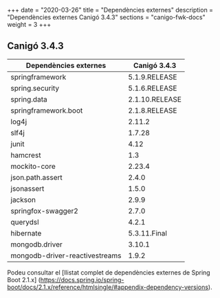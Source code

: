 +++
date        = "2020-03-26"
title       = "Dependències externes"
description = "Dependències externes Canigó 3.4.3"
sections    = "canigo-fwk-docs"
weight      = 3
+++

## Canigó 3.4.3

|          Dependències externes       |      Canigó 3.4.3     |
|---------------------------------     |---------------------- |
| springframework                      |  5.1.9.RELEASE                |
| spring.security                      |  5.1.6.RELEASE                |
| spring.data                          |  2.1.10.RELEASE                |
| springframework.boot                 |  2.1.8.RELEASE                |
| log4j                                | 2.11.2               |
| slf4j                                |  1.7.28               |
| junit                                |  4.12               |
| hamcrest                             |  1.3                  |
| mockito-core                         |  2.23.4                |
| json.path.assert                         |  2.4.0                |
| jsonassert                           |  1.5.0                |
| jackson                              |  2.9.9               |
| springfox-swagger2                   |  2.7.0                |
| querydsl                             |  4.2.1                |
| hibernate                            |  5.3.11.Final        |
| mongodb.driver                    |  3.10.1              |
| mongodb-driver-reactivestreams       |  1.9.2               |

Podeu consultar el [llistat complet de dependències externes de Spring Boot 2.1.x]
(https://docs.spring.io/spring-boot/docs/2.1.x/reference/htmlsingle/#appendix-dependency-versions).